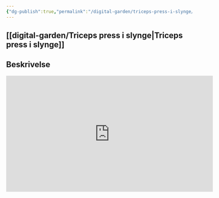 ```yaml
---
{"dg-publish":true,"permalink":"/digital-garden/triceps-press-i-slynge/","tags":["private","digital-garden"]}
---
```


## [[digital-garden/Triceps press i slynge\|Triceps press i slynge]]


## Beskrivelse

<iframe width="560" height="315" src="https://www.youtube.com/embed/4Xhce_zqmys?start=5" frameborder="0" allowfullscreen></iframe>

<iframe width="560" height="315" src="" frameborder="https://youtu.be/4Xhce_zqmys?t=50" allowfullscreen></iframe>
